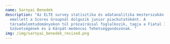 ```yaml
---
name: Sarnyai Benedek
description: "Az ELTE survey statisztika és adatanalitika mesterszakán tanul,
  emellett a Scores Groupnál dolgozik junior piackutatóként. A
  társadalomtudományokon túl prózaírással foglalkozik, tagja a Fiatal Írók
  Szövetségének és a Kárpát-medencei Tehetséggondozónak. "
img: /img/sarnyai_benedek_resized.png
---
```

